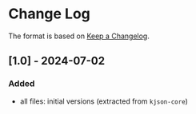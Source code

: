 # Change Log

The format is based on [Keep a Changelog](http://keepachangelog.com/).

## [1.0] - 2024-07-02
### Added
- all files: initial versions (extracted from `kjson-core`)
